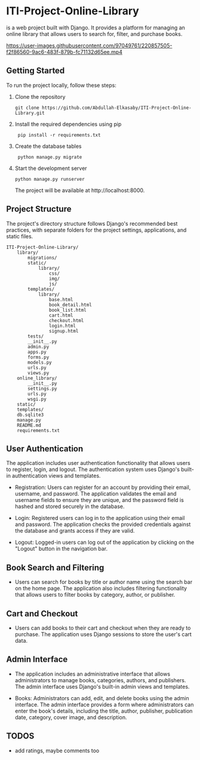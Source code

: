 
# ITI-Project-Online-Library 
<p>is a web project built with Django. It provides a platform for managing an online library that allows users to search for, filter, and purchase books.</p>

https://user-images.githubusercontent.com/97049761/220857505-f2f86560-9ac6-483f-879b-fc71132d65ee.mp4


## Getting Started
To run the project locally, follow these steps:

<ol> 
<li>
    Clone the repository
    
    git clone https://github.com/Abdullah-Elkasaby/ITI-Project-Online-Library.git
     
</li>
<li>
     Install the required dependencies using pip 
    
     pip install -r requirements.txt 
</li>
<li>
    Create the database tables
    
     python manage.py migrate 
    
</li>
<li>
Start the development server
    
    python manage.py runserver 

The project will be available at http://localhost:8000.
</li>
</ol>

## Project Structure
The project's directory structure follows Django's recommended best practices, with separate folders for the project settings, applications, and static files.
```
ITI-Project-Online-Library/
    library/
        migrations/
        static/
            library/
                css/
                img/
                js/
        templates/
            library/
                base.html
                book_detail.html
                book_list.html
                cart.html
                checkout.html
                login.html
                signup.html
        tests/
        __init__.py
        admin.py
        apps.py
        forms.py
        models.py
        urls.py
        views.py
    online_library/
        __init__.py
        settings.py
        urls.py
        wsgi.py
    static/
    templates/
    db.sqlite3
    manage.py
    README.md
    requirements.txt
```



## User Authentication
<p>The application includes user authentication functionality that allows users to register, login, and logout. The authentication system uses Django's built-in authentication views and templates.</p>

* Registration: Users can register for an account by providing their email, username, and password. The application validates the email and username fields to ensure they are unique, and the password field is hashed and stored securely in the database.

* Login: Registered users can log in to the application using their email and password. The application checks the provided credentials against the database and grants access if they are valid.

* Logout: Logged-in users can log out of the application by clicking on the "Logout" button in the navigation bar.

## Book Search and Filtering
* Users can search for books by title or author name using the search bar on the home page. The application also includes filtering functionality that allows users to filter books by category, author, or publisher.


## Cart and Checkout
* Users can add books to their cart and checkout when they are ready to purchase. The application uses Django sessions to store the user's cart data.


## Admin Interface
* The application includes an administrative interface that allows administrators to manage books, categories, authors, and publishers. The admin interface uses Django's built-in admin views and templates.

* Books: Administrators can add, edit, and delete books using the admin interface. The admin interface provides a form where administrators can enter the book's details, including the title, author, publisher, publication date, category, cover image, and description.




## TODOS
* add ratings, maybe comments too
